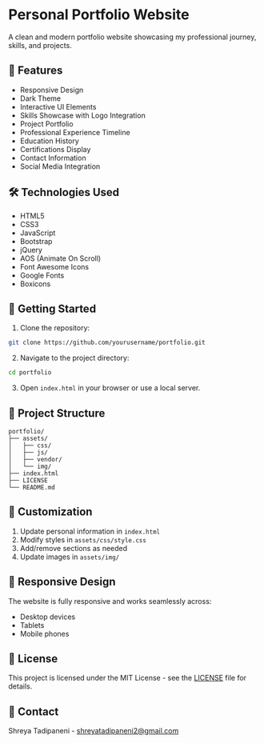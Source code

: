 # Personal Portfolio Website

A clean and modern portfolio website showcasing my professional journey, skills, and projects.

## 🌟 Features

- Responsive Design
- Dark Theme
- Interactive UI Elements
- Skills Showcase with Logo Integration
- Project Portfolio
- Professional Experience Timeline
- Education History
- Certifications Display
- Contact Information
- Social Media Integration

## 🛠️ Technologies Used

- HTML5
- CSS3
- JavaScript
- Bootstrap
- jQuery
- AOS (Animate On Scroll)
- Font Awesome Icons
- Google Fonts
- Boxicons

## 🚀 Getting Started

1. Clone the repository:
```bash
git clone https://github.com/yourusername/portfolio.git
```

2. Navigate to the project directory:
```bash
cd portfolio
```

3. Open `index.html` in your browser or use a local server.

## 📂 Project Structure

```
portfolio/
├── assets/
│   ├── css/
│   ├── js/
│   ├── vendor/
│   └── img/
├── index.html
├── LICENSE
└── README.md
```

## 🔧 Customization

1. Update personal information in `index.html`
2. Modify styles in `assets/css/style.css`
3. Add/remove sections as needed
4. Update images in `assets/img/`

## 📱 Responsive Design

The website is fully responsive and works seamlessly across:
- Desktop devices
- Tablets
- Mobile phones

## 📄 License

This project is licensed under the MIT License - see the [LICENSE](LICENSE) file for details.

## 🤝 Contact

Shreya Tadipaneni - [shreyatadipaneni2@gmail.com](mailto:shreyatadipaneni2@gmail.com)